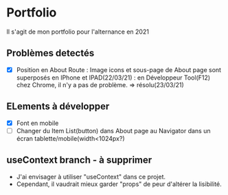 # Portfolio

Il s'agit de mon portfolio pour l'alternance en 2021

## Problèmes detectés

- [x] Position en About Route : Image icons et sous-page de About page sont superposés en IPhone et IPAD(22/03/21)
      : en Développeur Tool(F12) chez Chrome, il n'y a pas de problème.
      => résolu(23/03/21)

## ELements à développer

- [x] Font en mobile
- [ ] Changer du Item List(button) dans About page au Navigator dans un écran tablette/mobile(width<1024px?)

## useContext branch - à supprimer

- J'ai envisager à utiliser "useContext" dans ce projet.
- Cependant, il vaudrait mieux garder "props" de peur d'altérer la lisibilité.
